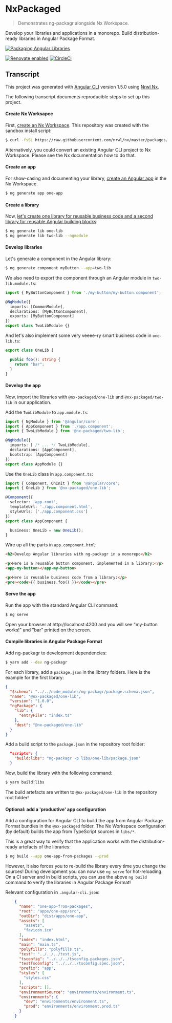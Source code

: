 # NxPackaged

> Demonstrates ng-packagr alongside Nx Workspace.

Develop your libraries and applications in a monorepo.
Build distribution-ready libraries in Angular Package Format.

[![Packaging Angular Libraries](./docs/build-with-ng-packagr.gif)](http://recordit.co/Jw0inbop7f)

[![Renovate enabled](https://img.shields.io/badge/renovate-enabled-brightgreen.svg?style=flat-square)](https://renovateapp.com/)
[![CircleCI](https://img.shields.io/circleci/project/github/dherges/nx-packaged/master.svg?style=flat-square&label=Circle%20CI)](https://circleci.com/gh/dherges/nx-packaged)


## Transcript

This project was generated with [Angular CLI](https://github.com/angular/angular-cli) version 1.5.0 using [Nrwl Nx](https://nrwl.io/nx).

The following transcript documents reproducible steps to set up this project.

#### Create Nx Worksapce

First, [create an Nx Workspace](https://nrwl.io/nx/guide-nx-workspace).
This repository was created with the sandbox install script:

```bash
$ curl -fsSL https://raw.githubusercontent.com/nrwl/nx/master/packages/install/install-next.sh | bash -s nx-packaged
```

Alternatively, you could convert an existing Angular CLI project to Nx Workspace.
Please see the Nx documentation how to do that.

#### Create an app

For show-casing and documenting your library, [create an Angular app](https://nrwl.io/nx/guide-nx-workspace#create-an-app) in the Nx Workspace.

```bash
$ ng generate app one-app
```

#### Create a library

Now, [let's create one library for reusable business code and a second library for reusable Angular building blocks](https://nrwl.io/nx/guide-nx-workspace#create-a-lib):

```bash
$ ng generate lib one-lib
$ ng generate lib two-lib --ngmodule
```

#### Develop libraries

Let's generate a component in the Angular library:

```bash
$ ng generate component myButton --app=two-lib
```

We also need to export the component through an Angular module in `two-lib.module.ts`:

```ts
import { MyButtonComponent } from './my-button/my-button.component';

@NgModule({
  imports: [CommonModule],
  declarations: [MyButtonComponent],
  exports: [MyButtonComponent]
})
export class TwoLibModule {}
```

And let's also implement some very veeee-ry smart business code in `one-lib.ts`:

```ts
export class OneLib {

  public foo(): string {
    return "bar";
  }
}
```

#### Develop the app

Now, import the libraries with `@nx-packaged/one-lib` and `@nx-packaged/two-lib` in our application.

Add the `TwoLibModule` to `app.module.ts`:

```ts
import { NgModule } from '@angular/core';
import { AppComponent } from './app.component';
import { TwoLibModule } from '@nx-packaged/two-lib';

@NgModule({
  imports: [ /* ... */ TwoLibModule],
  declarations: [AppComponent],
  bootstrap: [AppComponent]
})
export class AppModule {}
```

Use the `OneLib` class in `app.component.ts`:

```ts
import { Component, OnInit } from '@angular/core';
import { OneLib } from '@nx-packaged/one-lib';

@Component({
  selector: 'app-root',
  templateUrl: './app.component.html',
  styleUrls: ['./app.component.css']
})
export class AppComponent {

  business: OneLib = new OneLib();
}
```

Wire up all the parts in `app.component.html`:

```html
<h2>Develop Angular libraries with ng-packagr in a monorepo</h2>

<p>Here is a reusable button component, implemented in a library:</p>
<app-my-button></app-my-button>

<p>Here is reusable business code from a library:</p>
<pre><code>{{ business.foo() }}</code></pre>
```

#### Serve the app

Run the app with the standard Angular CLI command:

```bash
$ ng serve
```

Open your browser at http://localhost:4200 and you will see "my-button works!" and "bar" printed on the screen.

#### Compile libraries in Angular Package Format

Add ng-packagr to development dependencies:

```bash
$ yarn add --dev ng-packagr
```

For each library, add a `package.json` in the library folders.
Here is the example for the first library:

```json
{
  "$schema": "../../node_modules/ng-packagr/package.schema.json",
  "name": "@nx-packaged/one-lib",
  "version": "1.0.0",
  "ngPackage": {
    "lib": {
      "entryFile": "index.ts"
    },
    "dest": "@nx-packaged/one-lib"
  }
}
```

Add a build script to the `package.json` in the repository root folder:

```json
  "scripts": {
    "build:libs": "ng-packagr -p libs/one-lib/package.json"
  }
```

Now, build the library with the following command:

```bash
$ yarn build:libs
```

The build artefacts are written to `@nx-packaged/one-lib` in the repository root folder!


#### Optional: add a 'productive' app configuration

Add a configuration for Angular CLI to build the app from Angular Package Format bundles in the `@nx-packaged` folder.
The Nx Workspace configuration (by default) builds the app from TypeScript sources in `libs/*`.

This is a great way to verify that the application works with the distribution-ready artefacts of the libraries:

```bash
$ ng build --app one-app-from-packages --prod
```

However, it also forces you to re-build the library every time you change the sources!
During development you can now use `ng serve` for hot-reloading.
On a CI server and in build scripts, you can use the above `ng build` command to verify the libraries in Angular Package Format!

Relevant configuration in `.angular-cli.json`:

```json
    {
      "name": "one-app-from-packages",
      "root": "apps/one-app/src",
      "outDir": "dist/apps/one-app",
      "assets": [
        "assets",
        "favicon.ico"
      ],
      "index": "index.html",
      "main": "main.ts",
      "polyfills": "polyfills.ts",
      "test": "../../../test.js",
      "tsconfig": "../../../tsconfig.packages.json",
      "testTsconfig": "../../../tsconfig.spec.json",
      "prefix": "app",
      "styles": [
        "styles.css"
      ],
      "scripts": [],
      "environmentSource": "environments/environment.ts",
      "environments": {
        "dev": "environments/environment.ts",
        "prod": "environments/environment.prod.ts"
      }
    }
```

